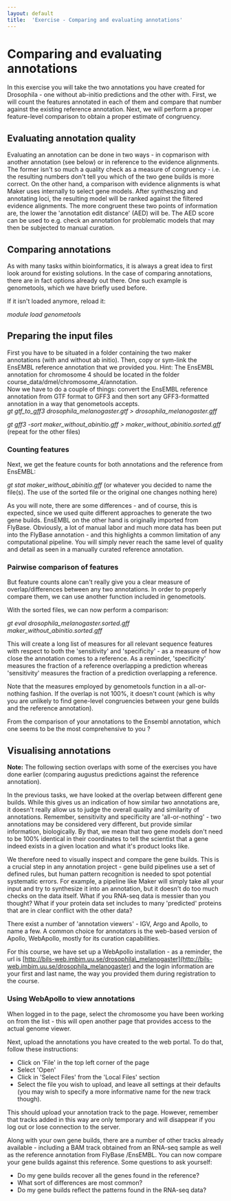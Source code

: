 ```yaml
---
layout: default
title:  'Exercise - Comparing and evaluating annotations'
---
```


# Comparing and evaluating annotations

In this exercise you will take the two annotations you have created for Drosophila - one without ab-initio predictions and the other with. First, we will count the features annotated in each of them and compare that number against the existing reference annotation. Next, we will perform a proper feature-level comparison to obtain a proper estimate of congruency.

## Evaluating annotation quality

Evaluating an annotation can be done in two ways - in copmarison with another annotation (see below) or in reference to the evidence alignments. The former isn't so much a quality check as a measure of congruency - i.e. the resulting numbers don't tell you which of the two gene builds is more correct. On the other hand, a comparison with evidence alignments is what Maker uses internally to select gene models. After syntheszing and annotating loci, the resulting model will be ranked against the filtered evidence alignments. The more congruent these two points of information are, the lower the 'annotation edit distance' (AED) will be. The AED score can be used to e.g. check an annotation for problematic models that may then be subjected to manual curation.

## Comparing annotations

As with many tasks within bioinformatics, it is always a great idea to first look around for existing solutions. In the case of comparing annotations, there are in fact options already out there. One such example is genometools, which we have briefly used before.

If it isn't loaded anymore, reload it:

*module load genometools*

## Preparing the input files
First you have to be situated in a folder containing the two maker annotations (with and without ab initio). Then, copy or sym-link the EnsEMBL reference annotation that we provided you. Hint: The EnsEMBL annotation for chromosome 4 should be located in the folder course\_data/dmel/chromosome\_4/annotation.  
Now we have to do a couple of things: convert the EnsEMBL reference annotation from GTF format to GFF3 and then sort any GFF3-formatted annotation in a way that genometools accepts.  
*gt gtf\_to\_gff3 drosophila\_melanogaster.gtf &gt; drosophila\_melanogaster.gff*

*gt gff3 -sort maker\_without\_abinitio.gff &gt; maker\_without\_abinitio.sorted.gff* (repeat for the other files)
### Counting features

Next, we get the feature counts for both annotations and the reference from EnsEMBL:

*gt stat maker\_without\_abinitio.gff* (or whatever you decided to name the file(s). The use of the sorted file or the original one changes nothing here)

As you will note, there are some differences - and of course, this is expected, since we used quite different approaches to generate the two gene builds. EnsEMBL on the other hand is originally imported from FlyBase. Obviously, a lot of manual labor and much more data has been put into the FlyBase annotation - and this highlights a common limitation of any computational pipeline. You will simply never reach the same level of quality and detail as seen in a manually curated reference annotation.

### Pairwise comparison of features

But feature counts alone can't really give you a clear measure of overlap/differences between any two annotations. In order to properly compare them, we can use another function included in genometools.

With the sorted files, we can now perform a comparison:

*gt eval drosophila\_melanogaster.sorted.gff maker\_without\_abinitio.sorted.gff*  

This will create a long list of measures for all relevant sequence features with respect to both the 'sensitivity' and 'specificity' - as a measure of how close the annotation comes to a reference. As a reminder, 'specificity' measures the fraction of a reference overlapping a prediction whereas 'sensitivity' measures the fraction of a prediction overlapping a reference.

Note that the measures employed by genometools function in a all-or-nothing fashion. If the overlap is not 100%, it doesn't count (which is why you are unlikely to find gene-level congruencies between your gene builds and the reference annotation).  

From the comparison of your annotations to the Ensembl annotation, which one seems to be the most comprehensive to you ?

## Visualising annotations

**Note:** The following section overlaps with some of the exercises you have done earlier (comparing augustus predictions against the reference annotation).

In the previous tasks, we have looked at the overlap between different gene builds. While this gives us an indication of how similar two annotations are, it doesn't really allow us to judge the overall quality and similarity of annotations. Remember, sensitivity and specificity are 'all-or-nothing' - two annotations may be considered very different, but provide similar information, biologically. By that, we mean that two gene models don't need to be 100% identical in their coordinates to tell the scientist that a gene indeed exists in a given location and what it's product looks like.

We therefore need to visually inspect and compare the gene builds. This is a crucial step in any annotation project - gene build pipelines use a set of defined rules, but human pattern recognition is needed to spot potential systematic errors. For example, a pipeline like Maker will simply take all your input and try to synthesize it into an annotation, but it doesn't do too much checks on the data itself. What if you RNA-seq data is messier than you thought? What if your protein data set includes to many 'predicted' proteins that are in clear conflict with the other data?

There exist a number of 'annotation viewers' - IGV, Argo and Apollo, to name a few. A common choice for annotators is the web-based version of Apollo, WebApollo, mostly for its curation capabilities.

For this course, we have set up a WebApollo installation - as a reminder, the url is [http://bils-web.imbim.uu.se/drosophila\_melanogaster](http://bils-web.imbim.uu.se/drosophila_melanogaster) and the login information are your first and last name, the way you provided them during registration to the course.
### Using WebApollo to view annotations

When logged in to the page, select the chromosome you have been working on from the list - this will open another page that provides access to the actual genome viewer.

Next, upload the annotations you have created to the web portal. To do that, follow these instructions:

- Click on 'File' in the top left corner of the page  
- Select 'Open'  
- Click in 'Select Files' from the 'Local Files' section  
- Select the file you wish to upload, and leave all settings at their defaults (you may wish to specify a more informative name for the new track though).

This should upload your annotation track to the page. However, remember that tracks added in this way are only temporary and will disappear if you log out or lose connection to the server.

Along with your own gene builds, there are a number of other tracks already available - including a BAM track obtained from an RNA-seq sample as well as the reference annotation from FlyBase /EnsEMBL. You can now compare your gene builds against this reference. Some questions to ask yourself:

- Do my gene builds recover all the genes found in the reference?  
- What sort of differences are most common?  
- Do my gene builds reflect the patterns found in the RNA-seq data?